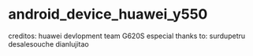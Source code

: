 # android_device_huawei_y550
creditos: huawei devlopment team G620S
especial thanks to:
surdupetru
desalesouche
dianlujitao
